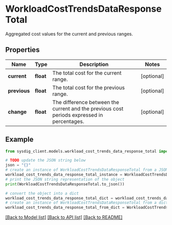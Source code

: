 # WorkloadCostTrendsDataResponseTotal

Aggregated cost values for the current and previous ranges.

## Properties

Name | Type | Description | Notes
------------ | ------------- | ------------- | -------------
**current** | **float** | The total cost for the current range. | [optional] 
**previous** | **float** | The total cost for the previous range. | [optional] 
**change** | **float** | The difference between the current and the previous cost periods expressed in percentages. | [optional] 

## Example

```python
from sysdig_client.models.workload_cost_trends_data_response_total import WorkloadCostTrendsDataResponseTotal

# TODO update the JSON string below
json = "{}"
# create an instance of WorkloadCostTrendsDataResponseTotal from a JSON string
workload_cost_trends_data_response_total_instance = WorkloadCostTrendsDataResponseTotal.from_json(json)
# print the JSON string representation of the object
print(WorkloadCostTrendsDataResponseTotal.to_json())

# convert the object into a dict
workload_cost_trends_data_response_total_dict = workload_cost_trends_data_response_total_instance.to_dict()
# create an instance of WorkloadCostTrendsDataResponseTotal from a dict
workload_cost_trends_data_response_total_from_dict = WorkloadCostTrendsDataResponseTotal.from_dict(workload_cost_trends_data_response_total_dict)
```
[[Back to Model list]](../README.md#documentation-for-models) [[Back to API list]](../README.md#documentation-for-api-endpoints) [[Back to README]](../README.md)


